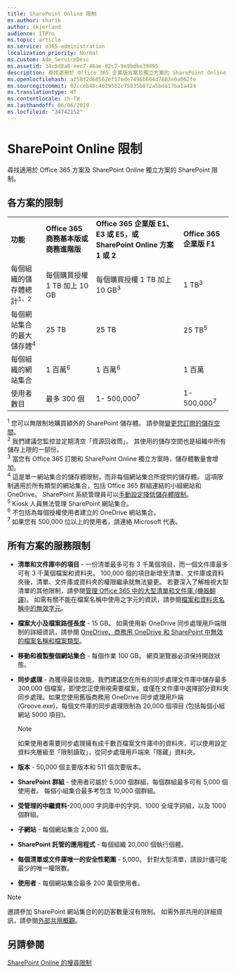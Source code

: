 ```yaml
---
title: SharePoint Online 限制
ms.author: sharik
author: skjerland
audience: ITPro
ms.topic: article
ms.service: o365-administration
localization_priority: Normal
ms.custom: Adm_ServiceDesc
ms.assetid: 34c5d8a8-eec7-46ae-82c7-9e9bdbe39895
description: 尋找適用於 Office 365 企業版方案及獨立方案的 SharePoint Online 限制。
ms.openlocfilehash: af58f2d68562ef57ede7496b604d7603e0a062fe
ms.sourcegitcommit: 02cceb48c46295b2c75835b872a5bda17ba1a424
ms.translationtype: HT
ms.contentlocale: zh-TW
ms.lasthandoff: 06/06/2019
ms.locfileid: "34742152"
---
```

# <a name="sharepoint-online-limits"></a>SharePoint Online 限制 

尋找適用於 Office 365 方案及 SharePoint Online 獨立方案的 SharePoint 限制。
  
## <a name="limits-by-plan"></a>各方案的限制 

|||||
|:-----|:-----|:-----|:-----|
|**功能** <br/> |**Office 365 商務基本版或商務進階版** <br/> |**Office 365 企業版 E1、E3 或 E5，或 SharePoint Online 方案 1 或 2** <br/> | **Office 365 企業版 F1** <br/> |
|每個組織的儲存體總計<sup>1、2</sup> <br/> |每個購買授權 1 TB 加上 10 GB  <br/> |每個購買授權 1 TB 加上10 GB<sup>3</sup> <br/> |1 TB<sup>3</sup> <br/> |
|每個網站集合的最大儲存體<sup>4</sup><br/> |25 TB <br/> |25 TB <br/> |25 TB<sup>5</sup> <br/> |
|每個組織的網站集合  <br/> |1 百萬<sup>6</sup> <br/> |1 百萬<sup>6</sup> <br/> |1 百萬<br/> |
|使用者數目  <br/> |最多 300 個  <br/> |1- 500,000<sup>7</sup> <br/> |1- 500,000<sup>7</sup> <br/> |
   
<sup>1</sup> 您可以無限制地購買額外的 SharePoint 儲存體。 請參閱[變更您訂閱的儲存空間](/office365/admin/subscriptions-and-billing/add-storage-space)。 
<br/><sup>2</sup> 我們建議您監控並定期清空「資源回收筒」。 其使用的儲存空間也是組織中所有儲存上限的一部份。 
<br/> <sup>3</sup> 當您有 Office 365 訂閱和 SharePoint Online 獨立方案時，儲存體數量會增加。 
<br/> <sup>4</sup> 這是單一網站集合的儲存體限制，而非每個網站集合所提供的儲存體。 這項限制適用於所有類型的網站集合，包括 Office 365 群組連結的小組網站和 OneDrive。 SharePoint 系統管理員可以[手動設定降低儲存體限制](/sharepoint/manage-site-collection-storage-limits)。 
<br/> <sup>5</sup> Kiosk 人員無法管理 SharePoint 網站集合。 
<br/> <sup>6</sup> 不包括為每個授權使用者建立的 OneDrive 網站集合。 
<br/> <sup>7</sup> 如果您有 500,000 位以上的使用者，請連絡 Microsoft 代表。 
  

  
## <a name="service-limits-for-all-plans"></a>所有方案的服務限制

- **清單和文件庫中的項目** - 一份清單最多可有 3 千萬個項目，而一個文件庫最多可有 3 千萬個檔案和資料夾。 100,000 個的項目新增至清單、文件庫或資料夾後，清單、文件庫或資料夾的權限繼承就無法變更。 若要深入了解檢視大型清單的其他限制，請參閱[管理 Office 365 中的大型清單和文件庫 (機器翻譯)](https://support.office.com/article/b4038448-ec0e-49b7-b853-679d3d8fb784)。 如需有關不能在檔案名稱中使用之字元的資訊，請參閱[檔案和資料夾名稱中的無效字元](https://support.office.com/article/64883a5d-228e-48f5-b3d2-eb39e07630fa)。

- **檔案大小及檔案路徑長度** - 15 GB。 如需使用新 OneDrive 同步處理用戶端限制的詳細資訊，請參閱 [OneDrive、商務用 OneDrive 和 SharePoint 中無效的檔案名稱和檔案類型](https://support.office.com/article/64883a5d-228e-48f5-b3d2-eb39e07630fa)。

- **移動和複製整個網站集合** - 每個作業 100 GB。 網頁瀏覽器必須保持開啟狀態。

- **同步處理** - 為獲得最佳效能，我們建議您在所有的同步處理文件庫中儲存最多 300,000 個檔案，即使您正使用視需要檔案，或僅在文件庫中選擇部分資料夾同步處理。如果您使用舊版商務用 OneDrive 同步處理用戶端 (Groove.exe)，每個文件庫的同步處理限制為 20,000 個項目 (包括每個小組網站 5000 項目)。

    > [!NOTE]
    > 如果使用者需要同步處理擁有成千數百檔案文件庫中的資料夾，可以使用設定資料夾層級至「限制讀取」，從同步處理用戶端來「隱藏」資料夾。 

- **版本** - 50,000 個主要版本和 511 個次要版本。

- **SharePoint 群組** - 使用者可屬於 5,000 個群組，每個群組最多可有 5,000 個使用者。 每個小組集合最多考包含 10,000 個群組。

- **受管理的中繼資料**-200,000 字詞庫中的字詞、1000 全域字詞組，以及 1000 個群組。

- **子網站** - 每個網站集合 2,000 個。

- **SharePoint 託管的應用程式** - 每個組織 20,000 個執行個體。

- **每個清單或文件庫唯一的安全性範圍** - 5,000。 針對大型清單，請設計儘可能最少的唯一權限數。

- **使用者** - 每個網站集合最多 200 萬個使用者。

> [!NOTE]
> 邀請參加 SharePoint 網站集合的的訪客數量沒有限制。 如需外部共用的詳細資訊，請參閱[外部共用概觀](/sharepoint/external-sharing-overview)。

## <a name="see-also"></a>另請參閱

[SharePoint Online 的搜尋限制](/sharepoint/search-limits)
